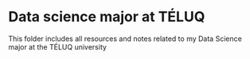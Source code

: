 # Data science major at TÉLUQ

This folder includes all resources and notes related to my Data Science major at the TÉLUQ university
